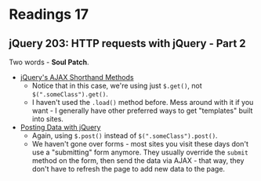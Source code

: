 # Readings 17

## jQuery 203: HTTP requests with jQuery - Part 2

Two words - **Soul Patch**.

-   [jQuery's AJAX Shorthand Methods](https://teamtreehouse.com/library/ajax-basics/jquery-and-ajax/jquery-s-ajax-shorthand-methods)
    -   Notice that in this case, we're using just `$.get()`, not `$(".someClass").get()`.
    -   I haven't used the `.load()` method before. Mess around with it if you want - I generally have other preferred ways to get "templates" built into sites.
-   [Posting Data with jQuery](https://teamtreehouse.com/library/ajax-basics/jquery-and-ajax/posting-data-with-jquery)
    -   Again, using `$.post()` instead of `$(".someClass").post()`.
    -   We haven't gone over forms - most sites you visit these days don't use a "submitting" form anymore. They usually override the `submit` method on the form, then send the data via AJAX - that way, they don't have to refresh the page to add new data to the page.

